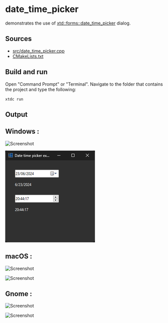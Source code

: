 # date_time_picker

demonstrates the use of [xtd::forms::date_time_picker](https://gammasoft71.github.io/xtd/reference_guides/latest/classxtd_1_1forms_1_1date__time__picker.html) dialog.

## Sources

* [src/date_time_picker.cpp](src/date_time_picker.cpp)
* [CMakeLists.txt](CMakeLists.txt)

## Build and run

Open "Command Prompt" or "Terminal". Navigate to the folder that contains the project and type the following:

```shell
xtdc run
```

## Output

## Windows :

![Screenshot](../../../../docs/pictures/examples/date_time_picker_w.png)

![Screenshot](../../../../docs/pictures/examples/date_time_picker_wd.png)

## macOS :

![Screenshot](../../../../docs/pictures/examples/date_time_picker_m.png)

![Screenshot](../../../../docs/pictures/examples/date_time_picker_md.png)

## Gnome :

![Screenshot](../../../../docs/pictures/examples/date_time_picker_g.png)

![Screenshot](../../../../docs/pictures/examples/date_time_picker_gd.png)
